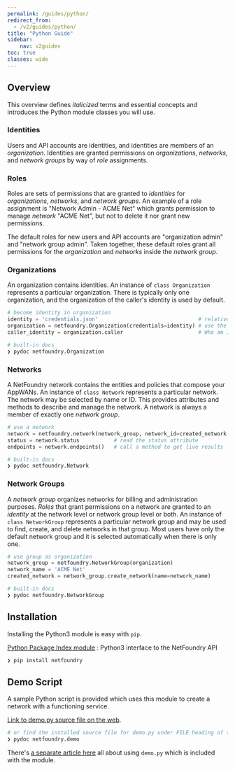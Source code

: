 ```yaml
---
permalink: /guides/python/
redirect_from:
  - /v2/guides/python/
title: "Python Guide"
sidebar:
    nav: v2guides
toc: true
classes: wide
---
```


## Overview

This overview defines *italicized* terms and essential concepts and introduces the Python module classes you will use.

### Identities

Users and API accounts are identities, and identities are members of an *organization*. Identities are granted permissions on *organizations*, *networks*, and *network groups* by way of *role* assignments. 
<!-- TODO: Identities are managed through methods of `class Organization`. -->

### Roles

Roles are sets of permissions that are granted to *identities* for *organizations*, *networks*, and *network groups*. An example of a role assignment is "Network Admin - ACME Net" which grants permission to manage *network* "ACME Net", but not to delete it nor grant new permissions.

The default roles for new users and API accounts are "organization admin" and "network group admin". Taken together, these default roles grant all permissions for the *organization* and *networks* inside the *network group*. 
<!-- TODO: Roles are managed through methods of `class Organization`. -->

### Organizations

An organization contains identities. An instance of `class Organization` represents a particular organization. There is typically only one organization, and the organization of the caller's identity is used by default.

```python
# become identity in organization
identity = 'credentials.json'                                # relative to PWD or in ~/.netfoundry or /netfoundry
organization = netfoundry.Organization(credentials=identity) # use the calling identity's organization
caller_identity = organization.caller                        # Who am I?
```

```bash
# built-in docs
❯ pydoc netfoundry.Organization
```

### Networks

A NetFoundry network contains the entities and policies that compose your AppWANs. An instance of `class Network` represents a particular network. The network may be selected by name or ID. This provides attributes and methods to describe and manage the network. A network is always a member of exactly one *network group*.

```python
# use a network
network = netfoundry.network(network_group, network_id=created_network['id'])
status = network.status           # read the status attribute
endpoints = network.endpoints()   # call a method to get live results
```

```bash
# built-in docs
❯ pydoc netfoundry.Network
```

### Network Groups

A *network group* organizes networks for billing and administration purposes. *Roles* that grant permissions on a network are granted to an *identity* at the network level or network group level or both. An instance of `class NetworkGroup` represents a particular network group and may be used to find, create, and delete networks in that group. Most users have only the default network group and it is selected automatically when there is only one.

```python
# use group as organization
network_group = netfoundry.NetworkGroup(organization)
network_name = 'ACME Net'
created_network = network_group.create_network(name=network_name)
```

```bash
# built-in docs
❯ pydoc netfoundry.NetworkGroup
```

## Installation

Installing the Python3 module is easy with `pip`.

[Python Package Index module](https://pypi.org/project/netfoundry/)
: Python3 interface to the NetFoundry API

```bash
❯ pip install netfoundry
```

## Demo Script

A sample Python script is provided which uses this module to create a network with a functioning service.

[Link to demo.py source file on the web](https://bitbucket.org/netfoundry/python-netfoundry/src/master/netfoundry/demo.py).

```bash
# or find the installed source file for demo.py under FILE heading of the built-in doc
❯ pydoc netfoundry.demo
```

There's [a separate article here](/guides/demo/) all about using `demo.py` which is included with the module.
